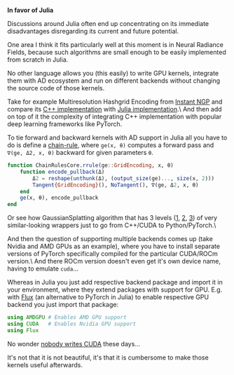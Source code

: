 **In favor of Julia**

Discussions around Julia often end up concentrating on its
immediate disadvantages disregarding its current and future potential.

One area I think it fits particularly well at this moment is
in Neural Radiance Fields, because such algorithms are small enough to
be easily implemented from scratch in Julia.

No other language allows you (this easily) to write GPU kernels,
integrate them with AD ecosystem and run on different backends
without changing the source code of those kernels.

Take for example Multiresolution Hashgrid Encoding from
[Instant NGP](https://nvlabs.github.io/instant-ngp/) and compare its
[C++ implementation](https://github.com/NVlabs/tiny-cuda-nn/blob/master/include/tiny-cuda-nn/encodings/grid.h)
with
[Julia implementation](https://github.com/JuliaNeuralGraphics/NerfUtils.jl/blob/main/src/encoding/grid_kernels.jl).\\
And then add on top of it the complexity of integrating C++ implementation with popular
deep learning frameworks like PyTorch.

To tie forward and backward kernels with AD support in Julia
all you have to do is define a
[chain-rule](https://github.com/JuliaDiff/ChainRules.jl),
where `ge(x, θ)` computes a forward pass and `∇(ge, Δ2, x, θ)` backward for
given parameters `θ`.

```julia
function ChainRulesCore.rrule(ge::GridEncoding, x, θ)
    function encode_pullback(Δ)
        Δ2 = reshape(unthunk(Δ), (output_size(ge)..., size(x, 2)))
        Tangent{GridEncoding}(), NoTangent(), ∇(ge, Δ2, x, θ)
    end
    ge(x, θ), encode_pullback
end
```

Or see how GaussianSplatting algorithm that has 3 levels
([1](https://github.com/graphdeco-inria/diff-gaussian-rasterization/blob/59f5f77e3ddbac3ed9db93ec2cfe99ed6c5d121d/cuda_rasterizer/rasterizer_impl.cu),
[2](https://github.com/graphdeco-inria/diff-gaussian-rasterization/blob/59f5f77e3ddbac3ed9db93ec2cfe99ed6c5d121d/rasterize_points.cu),
[3](https://github.com/graphdeco-inria/diff-gaussian-rasterization/blob/59f5f77e3ddbac3ed9db93ec2cfe99ed6c5d121d/diff_gaussian_rasterization/__init__.py))
of very similar-looking wrappers just to go from C++/CUDA to Python/PyTorch.\\

And then the question of supporting multiple backends comes up (take Nvidia and AMD GPUs as an example),
where you have to install separate versions of PyTorch specifically compiled
for the particular CUDA/ROCm version.\\
And there ROCm version doesn't even get it's own device name, having to emulate `cuda`...

Whereas in Julia you just add respective backend package and import it in your
environment, where they extend packages with support for GPU.
E.g. with [Flux](https://github.com/FluxML/Flux.jl)
(an alternative to PyTorch in Julia) to enable respective GPU backend
you just import that package:
```julia
using AMDGPU # Enables AMD GPU support
using CUDA   # Enables Nvidia GPU support
using Flux
```

No wonder
[nobody writes CUDA](https://twitter.com/jimkxa/status/1758943527743234234)
these days...

It's not that it is not beautiful, it's that it is cumbersome to make those
kernels useful afterwards.
